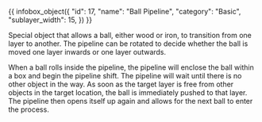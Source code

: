 {{ infobox_object({
	"id": 17,
	"name": "Ball Pipeline",
	"category": "Basic",
	"sublayer_width": 15,
}) }}

Special object that allows a ball, either wood or iron, to transition from one layer to another. The pipeline can be rotated to decide whether the ball is moved one layer inwards or one layer outwards.

When a ball rolls inside the pipeline, the pipeline will enclose the ball within a box and begin the pipeline shift. The pipeline will wait until there is no other object in the way. As soon as the target layer is free from other objects in the target location, the ball is immediately pushed to that layer. The pipeline then opens itself up again and allows for the next ball to enter the process.